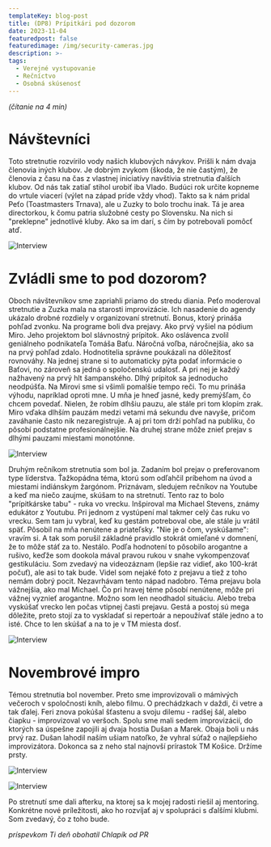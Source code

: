 ```yaml
---
templateKey: blog-post
title: (DP8) Prípitkári pod dozorom
date: 2023-11-04
featuredpost: false
featuredimage: /img/security-cameras.jpg
description: >-
tags:
  - Verejné vystupovanie
  - Rečníctvo
  - Osobná skúsenosť
---
```


*(čítanie na 4 min)*

# Návštevníci

Toto stretnutie rozvírilo vody našich klubových návykov. Prišli k nám dvaja členovia iných klubov. Je dobrým zvykom
(škoda, že nie častým), že členovia z času na čas z vlastnej iniciatívy navštívia stretnutia ďalších klubov. Od nás
tak zatiaľ stihol urobiť iba Vlado. Budúci rok určite kopneme do vrtule viacerí (výlet na západ príde vždy vhod).
Takto sa k nám pridal Peťo (Toastmasters  Trnava), ale u Zuzky to bolo trochu inak. Tá je area directorkou, k čomu
patria služobné cesty po Slovensku. Na nich si "preklepne" jednotlivé kluby. Ako sa im darí, s čím by potrebovali
pomôcť atď.

![Interview](/img/img-kolaz10.png)

# Zvládli sme to pod dozorom?

Oboch návštevníkov sme zapriahli priamo do stredu diania. Peťo moderoval stretnutie a Zuzka mala na starosti improvizácie.
Ich nasadenie do agendy ukázalo drobné rozdiely v organizovaní stretnutí. Bonus, ktorý prináša pohľad zvonku. Na programe
boli dva prejavy. Ako prvý vyšiel na pódium Miro. Jeho projektom bol slávnostný prípitok. Ako oslávenca zvolil geniálneho
podnikateľa Tomáša Baťu. Náročná voľba, náročnejšia, ako sa na prvý pohľad zdalo. Hodnotitelia správne poukázali na dôležitosť
rovnováhy. Na jednej strane si to automaticky pýta podať informácie o Baťovi, no zároveň sa jedná o spoločenskú udalosť. A pri
nej je každý nažhavený na prvý hlt šampanského. Dlhý prípitok sa jednoducho neodpúšťa. Na Mirovi sme si všimli pomalšie tempo
reči. To mu prináša výhodu, napríklad oproti mne. U mňa je hneď jasné, kedy premýšľam, čo chcem povedať. Nielen, že robím
dlhšiu pauzu, ale stále pri tom klopím zrak. Miro vďaka dlhším pauzám medzi vetami má sekundu dve navyše, pričom zaváhanie
často nik nezaregistruje. A aj pri tom drží pohľad na publiku, čo pôsobí podstatne profesionálnejšie. Na druhej strane môže
znieť prejav s dlhými pauzami miestami monotónne.

![Interview](/img/img-kolaz-miro.png)

Druhým rečníkom stretnutia som bol ja. Zadaním bol prejav o preferovanom type líderstva. Ťažkopádna téma, ktorú som odľahčil
príbehom na úvod a miestami indiánskym žargónom. Priznávam, sledujem rečníkov na Youtube a keď ma niečo zaujme, skúšam to
na stretnutí. Tento raz to bolo "prípitkárske tabu" - ruka vo vrecku. Inšpiroval ma Michael Stevens, známy edukátor z Youtubu.
Pri jednom z vystúpení mal takmer celý čas ruku vo vrecku. Sem tam ju vybral, keď ku gestám potreboval obe, ale stále ju vrátil
späť. Pôsobil na mňa nenútene a priateľsky. "Nie je o čom, vyskúšame": vravím si. A tak som porušil základné pravidlo stokrát
omieľané v domnení, že to môže stáť za to. Nestálo. Podľa hodnotení to pôsobilo arogantne a rušivo, keďže som dookola mával
pravou rukou v snahe vykompenzovať gestikuláciu. Som zvedavý na videozáznam (lepšie raz vidieť, ako 100-krát počuť), ale asi to
tak bude. Videl som nejaké foto z prejavu a tiež z toho nemám dobrý pocit. Nezavrhávam tento nápad nadobro. Téma prejavu bola
vážnejšia, ako mal Michael. Čo pri hravej téme pôsobí nenútene, môže pri vážnej vyznieť arogantne. Možno som len neodhadol
situáciu. Alebo treba vyskúšať vrecko len počas vtipnej časti prejavu. Gestá a postoj sú mega dôležite, preto stojí za to
vyskladať si repertoár a nepoužívať stále jedno a to isté. Chce to len skúšať a na to je v TM miesta dosť.

![Interview](/img/img-kolaz-david.png)

# Novembrové impro

Témou stretnutia bol november. Preto sme improvizovali o mámivých večeroch v spoločnosti kníh, alebo filmu. O prechádzkach
v daždi, či vetre a tak ďalej. Feri znova pokúšal šťastenu a svoju dilemu - radšej šál, alebo čiapku - improvizoval vo veršoch.
Spolu sme mali sedem improvizácií, do ktorých sa úspešne zapojili aj dvaja hostia Dušan a Marek. Obaja boli u nás prvý raz.
Dušan lahodil naším ušiam natoľko, že vyhral súťaž o najlepšieho improvizátora. Dokonca sa z neho stal najnovší prírastok TM
Košice. Držíme prsty.

![Interview](/img/img-kolaz-11.png)

![Interview](/img/img-kolaz-12.png)

Po stretnutí sme dali afterku, na ktorej sa k mojej radosti riešil aj mentoring. Konkrétne nové príležitosti, ako ho rozvíjať
aj v spolupráci s ďalšími klubmi. Som zvedavý, čo z toho bude.

*príspevkom Ti deň obohatil Chlapík od PR*



